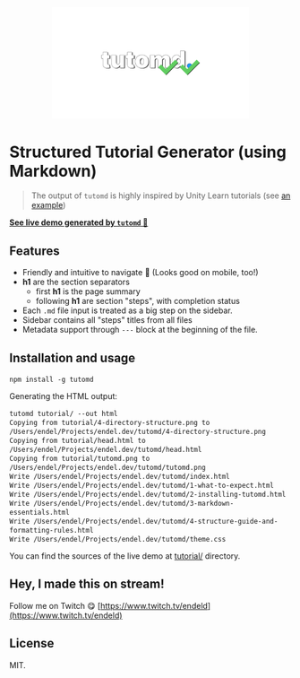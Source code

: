 <div align="center">
<img src="https://github.com/endel/tutomd/blob/master/logo.png?raw=1" width="70%" alt="tutomd" />
</div>

# Structured Tutorial Generator (using Markdown)

> The output of `tutomd` is highly inspired by Unity Learn tutorials (see [an example](https://learn.unity.com/project/introduction-to-visual-scripting?uv=2021.1))

**[See live demo generated by `tutomd` 🐶](https://endel.dev/tutomd/)**

## Features

- Friendly and intuitive to navigate 💅 (Looks good on mobile, too!)
- **h1** are the section separators
  - first **h1** is the page summary
  - following **h1** are section "steps", with completion status
- Each `.md` file input is treated as a big step on the sidebar.
- Sidebar contains all "steps" titles from all files
- Metadata support through `---` block at the beginning of the file.

## Installation and usage

```
npm install -g tutomd
```

Generating the HTML output:

```
tutomd tutorial/ --out html
Copying from tutorial/4-directory-structure.png to /Users/endel/Projects/endel.dev/tutomd/4-directory-structure.png
Copying from tutorial/head.html to /Users/endel/Projects/endel.dev/tutomd/head.html
Copying from tutorial/tutomd.png to /Users/endel/Projects/endel.dev/tutomd/tutomd.png
Write /Users/endel/Projects/endel.dev/tutomd/index.html
Write /Users/endel/Projects/endel.dev/tutomd/1-what-to-expect.html
Write /Users/endel/Projects/endel.dev/tutomd/2-installing-tutomd.html
Write /Users/endel/Projects/endel.dev/tutomd/3-markdown-essentials.html
Write /Users/endel/Projects/endel.dev/tutomd/4-structure-guide-and-formatting-rules.html
Write /Users/endel/Projects/endel.dev/tutomd/theme.css
```

You can find the sources of the live demo at [tutorial/](https://github.com/endel/tutomd/tree/master/tutorial) directory.

## Hey, I made this on stream!

Follow me on Twitch 😋 [https://www.twitch.tv/endeld](https://www.twitch.tv/endeld)

## License

MIT.
